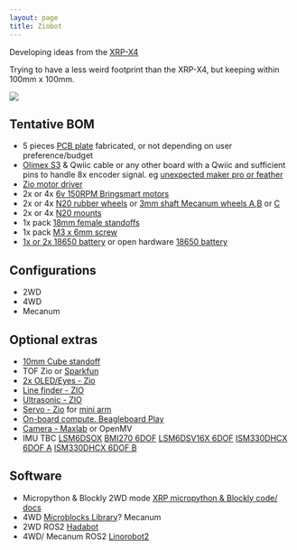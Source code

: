 ```yaml
---
layout: page
title: Ziobot
---
```


Developing ideas from the [XRP-X4](https://rosmo-robot.github.io/learn-robotics/)

Trying to have a less weird footprint than the XRP-X4, but keeping within 100mm x 100mm. 

![](https://raw.githubusercontent.com/rosmo-robot/rosmo-robot.github.io/master/assets/img/weird-board.png)

## Tentative BOM 

- 5 pieces [PCB plate](https://easyeda.com/editor#id=a7b537fbb9da40e5b189efd041921d19) fabricated, or not depending on user preference/budget
- [Olimex S3](https://www.olimex.com/Products/IoT/ESP32-S3/ESP32-S3-DevKit-Lipo/open-source-hardware) & Qwiic cable or any other board with a Qwiic and sufficient pins to handle 8x encoder signal. eg [unexpected maker pro or feather](https://esp32s3.com/)
- [Zio motor driver](https://www.smart-prototyping.com/Zio-4-DC-Motor-Controller.html?search=motor)
- 2x or 4x [6v 150RPM Bringsmart motors](https://s.click.aliexpress.com/e/_DC72ruf)
- 2x or 4x [N20 rubber wheels](https://s.click.aliexpress.com/e/_DBjDZqx) or [3mm shaft Mecanum wheels A](https://www.aliexpress.com/item/1005003264388589.html),[B](https://www.aliexpress.com/item/32977691906.html) or [C](https://www.thingiverse.com/thing:1358552)
- 2x or 4x [N20 mounts](https://s.click.aliexpress.com/e/_Dm7LWRD)
- 1x pack [18mm female standoffs](https://www.aliexpress.com/item/32539100523.html)
- 1x pack [M3 x 6mm screw](https://www.aliexpress.com/item/32539100523.html)
- [1x or 2x 18650 battery](https://s.click.aliexpress.com/e/_DnPRBEj) or open hardware [18650 battery](https://oshwlab.com/wagiminator/fp6277-power-bank)

## Configurations
- 2WD
- 4WD
- Mecanum

## Optional extras
- [10mm Cube standoff](https://www.aliexpress.com/item/1005005880192495.html)
- TOF Zio or [Sparkfun](https://www.sparkfun.com/products/19013)
- [2x OLED/Eyes - Zio](https://www.adafruit.com/product/5297#description)
- [Line finder - ZIO](https://github.com/ZIOCC/Zio-Line-Finder-Qwiic-4-Transceivers-)
- [Ultrasonic - ZIO](https://github.com/ZIOCC/Zio-Qwiic-Ultrasonic-Distance-Sensor) 
- [Servo - Zio](https://github.com/rosmo-robot/Qwiic_Servo_Driver_PCA9685/) for [mini arm](https://www.thingiverse.com/thing:5683010)
- [On-board compute. Beagleboard Play](https://www.beagleboard.org/boards/beagleplay)
- [Camera - Maxlab](https://github.com/maxlab-io/tokay-lite-pcb) or OpenMV
- IMU TBC [LSM6DSOX](https://www.adafruit.com/product/4438)  [BMI270 6DOF](https://www.sparkfun.com/products/22398) [LSM6DSV16X 6DOF](https://www.sparkfun.com/products/21336) [ISM330DHCX 6DOF A](https://www.sparkfun.com/products/20176) [ISM330DHCX 6DOF B](https://www.adafruit.com/product/4502)

## Software
- Micropython & Blockly 2WD mode [XRP micropython & Blockly code/ docs](https://introtoroboticsv2.readthedocs.io/en/latest/course/XRPIntro/installing_tools.html)
- 4WD [Microblocks Library](https://microblocks.fun/)? Mecanum
- 2WD ROS2 [Hadabot](https://www.hadabot.com/build-learn.html)
- 4WD/ Mecanum ROS2 [Linorobot2](https://github.com/rosmo-robot/linorobot2_hardware_hippo_esp32_fix/tree/master)



